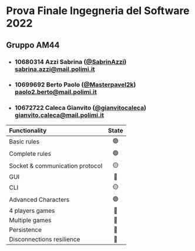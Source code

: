 # Prova Finale Ingegneria del Software 2022

## Gruppo AM44

- ### 10680314    Azzi Sabrina ([@SabrinAzzi](https://github.com/SabrinAzzi)) <br> sabrina.azzi@mail.polimi.it
- ### 10699692    Berto Paolo ([@Masterpavel2k](https://github.com/Masterpavel2k)) <br> paolo2.berto@mail.polimi.it
- ### 10672722    Caleca Gianvito ([@gianvitocaleca](https://github.com/gianvitocaleca)) <br> gianvito.caleca@mail.polimi.it

| Functionality    |                       State                        |
|:-----------------|:--------------------------------------------------:|
| Basic rules      | 🟢 |
| Complete rules   | 🟢 |
| Socket & communication protocol          | 🟡 |
| GUI              | 🔴 |
| CLI              | 🟡 |
| Advanced Characters   | 🟢 |
| 4 players games  | 🔴 |
| Multiple games   | 🔴 |
| Persistence      | 🔴 |
| Disconnections resilience             | 🔴 |
